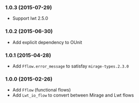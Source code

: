### 1.0.3 (2015-07-29)

* Support lwt 2.5.0

### 1.0.2 (2015-06-30)

* Add explicit dependency to OUnit

### 1.0.1 (2015-04-28)

* Add `Fflow.error_message` to satisfay `mirage-types.2.3.0`

### 1.0.0 (2015-02-26)

* Add `Fflow` (functional flows)
* Add `Lwt_io_flow` to convert between Mirage and Lwt flows
